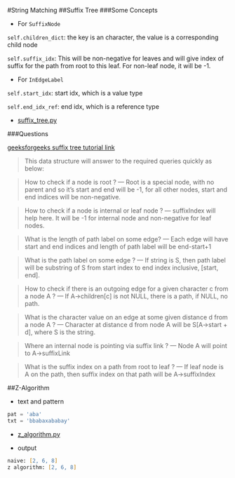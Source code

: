 #String Matching
##Suffix Tree
###Some Concepts

- For `SuffixNode`

`self.children_dict`:
the key is an character, the value is a corresponding child node


`self.suffix_idx`: 
This will be non-negative for leaves and will give index of suffix for the path from root to this leaf. 
For non-leaf node, it will be -1.

- For `InEdgeLabel`

`self.start_idx`:
start idx, which is a value type

`self.end_idx_ref`:
end idx, which is a reference type

- [suffix_tree.py](suffix_tree.py)


###Questions

[geeksforgeeks suffix tree tutorial link](http://www.geeksforgeeks.org/ukkonens-suffix-tree-construction-part-6/)


> This data structure will answer to the required queries quickly as below:

> How to check if a node is root ? — Root is a special node, with no parent and so it’s start and end will be -1, for all other nodes, start and end indices will be non-negative.

> How to check if a node is internal or leaf node ? — suffixIndex will help here. It will be -1 for internal node and non-negative for leaf nodes.

> What is the length of path label on some edge? — Each edge will have start and end indices and length of path label will be end-start+1

> What is the path label on some edge ? — If string is S, then path label will be substring of S from start index to end index inclusive, [start, end].

> How to check if there is an outgoing edge for a given character c from a node A ? — If A->children[c] is not NULL, there is a path, if NULL, no path.

> What is the character value on an edge at some given distance d from a node A ? — Character at distance d from node A will be S[A->start + d], where S is the string.

> Where an internal node is pointing via suffix link ? — Node A will point to A->suffixLink

> What is the suffix index on a path from root to leaf ? — If leaf node is A on the path, then suffix index on that path will be A->suffixIndex


##Z-Algorithm
- text and pattern

```python
pat = 'aba'
txt = 'bbabaxababay'
```

- [z_algorithm.py](z_algorithm.py)

- output

```zsh
naive: [2, 6, 8]
z algorithm: [2, 6, 8]
```
